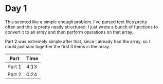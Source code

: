 # Day 1

This seemed like a simple enough problem. I've parsed text files pretty often and this is pretty neatly structured.
I just wrote a bunch of functions to convert it to an array and then perform operations on that array.

Part 2 was extremely simple after that, since I already had the array, so I could just sum together the first 3 items in the array.

| Part   | Time |
| ------ | ---- |
| Part 1 | 4:13 |
| Part 2 | 0:24 |
